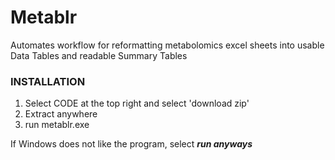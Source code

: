 # Metablr
Automates workflow for reformatting metabolomics excel sheets into usable Data Tables and readable Summary Tables

### INSTALLATION
1. Select CODE at the top right and select 'download zip'
2. Extract anywhere
3. run metablr.exe

If Windows does not like the program, select ***run anyways***
